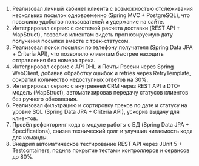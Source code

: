 1. Реализовал личный кабинет клиента с возможностью отслеживания нескольких посылок одновременно (Spring MVC + PostgreSQL), что повысило удобство пользователей и удержание на сайте.
2. Интегрировал сервис с системой расчета доставки (REST API + MapStruct), позволив клиентам видеть прогнозируемую дату получения посылки вместе с трек-статусом.
3. Реализовал поиск посылки по телефону получателя (Spring Data JPA + Criteria API), что позволило клиентам быстрее находить отправления без номера трека.
4. Интегрировал сервис с API DHL и Почты России через Spring WebClient, добавив обработку ошибок и retries через RetryTemplate, сократил количество недоступных ответов на 30%.
5. Интегрировал сервис с внутренней CRM через REST API и DTO-модель (MapStruct), автоматизировав передачу статусов клиентов без ручного обновления.
6. Реализовал фильтрацию и сортировку треков по дате и статусу на уровне SQL (Spring Data JPA + Criteria API), ускорив выдачу для клиентов.
7. Провёл рефакторинг кода в модуле работы с БД (Spring Data JPA + Specifications), снизив технический долг и улучшив читаемость кода для команды.
8. Внедрил автоматическое тестирование REST API через JUnit 5 + Testcontainers, подняв покрытие тестами контроллеров и сервисов до 80%.
